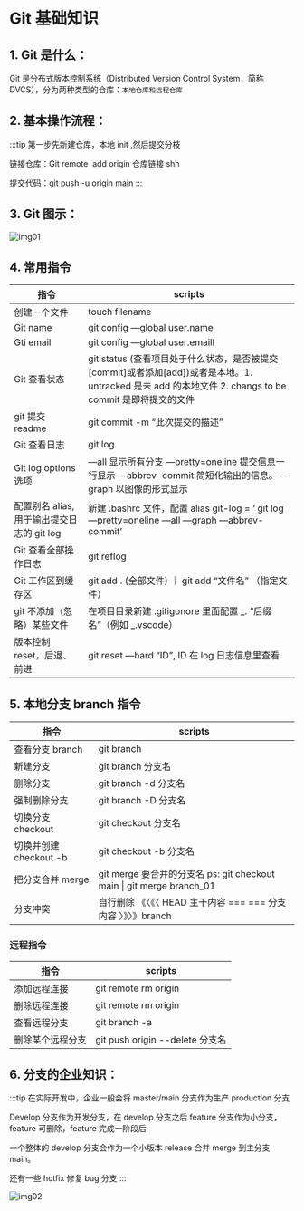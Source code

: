 # Git 基础知识

## 1. Git 是什么：

Git 是分布式版本控制系统（Distributed Version Control System，简称 DVCS），分为两种类型的仓库：`本地仓库和远程仓库`

## 2. 基本操作流程：

:::tip
第一步先新建仓库，本地 init ,然后提交分枝

链接仓库：Git remote  add origin 仓库链接 shh

提交代码：git push -u origin main
:::

## 3. Git 图示：

![img01](/images/Git/Git01.png)

## 4. 常用指令

| 指令                                       | scripts                                                                                                                                                |
| ------------------------------------------ | ------------------------------------------------------------------------------------------------------------------------------------------------------ |
| 创建一个文件                               | touch filename                                                                                                                                         |
| Git name                                   | git config —global user.name                                                                                                                           |
| Gti email                                  | git config —global user.emaill                                                                                                                         |
| Git 查看状态                               | git status (查看项目处于什么状态，是否被提交[commit]或者添加[add])或者是本地。1. untracked 是未 add 的本地文件 2. changs to be commit 是即将提交的文件 |
| git 提交 readme                            | git commit -m “此次提交的描述”                                                                                                                         |
| Git 查看日志                               | git log                                                                                                                                                |
| Git log options 选项                       | —all 显示所有分支 —pretty=oneline 提交信息一行显示 —abbrev-commit 简短化输出的信息。--graph 以图像的形式显示                                           |
| 配置别名 alias, 用于输出提交日志的 git log | 新建 .bashrc 文件，配置 alias git-log = ‘ git log —pretty=oneline —all —graph —abbrev-commit’                                                          |
| Git 查看全部操作日志                       | git reflog                                                                                                                                             |
| Git 工作区到缓存区                         | git add . (全部文件) ｜ git add “文件名” （指定文件）                                                                                                  |
| git 不添加（忽略）某些文件                 | 在项目目录新建 .gitigonore 里面配置 _. “后缀名”（例如 _.vscode）                                                                                       |
| 版本控制 reset，后退、前进                 | git reset —hard “ID”, ID 在 log 日志信息里查看                                                                                                         |

## 5. 本地分支 branch 指令

| 指令                   | scripts                                                               |
| ---------------------- | --------------------------------------------------------------------- |
| 查看分支 branch        | git branch                                                            |
| 新建分支               | git branch 分支名                                                     |
| 删除分支               | git branch -d 分支名                                                  |
| 强制删除分支           | git branch -D 分支名                                                  |
| 切换分支 checkout      | git checkout 分支名                                                   |
| 切换并创建 checkout -b | git checkout -b 分支名                                                |
| 把分支合并 merge       | git merge 要合并的分支名 ps: git checkout main \| git merge branch_01 |
| 分支冲突               | 自行删除 《〈《〈 HEAD 主干内容 === === 分支内容 〉》〉》branch       |

### 远程指令

| 指令             | scripts                         |
| ---------------- | ------------------------------- |
| 添加远程连接     | git remote rm origin            |
| 删除远程连接     | git remote rm origin            |
| 查看远程分支     | git branch -a                   |
| 删除某个远程分支 | git push origin --delete 分支名 |

## 6. 分支的企业知识：

:::tip
在实际开发中，企业一般会将 master/main 分支作为生产 production 分支

Develop 分支作为开发分支，在 develop 分支之后 feature 分支作为小分支， feature 可删除，feature 完成一阶段后

一个整体的 develop 分支会作为一个小版本 release 合并 merge 到主分支 main。

还有一些 hotfix 修复 bug 分支
:::

![img02](/images/Git/Git02.png)
